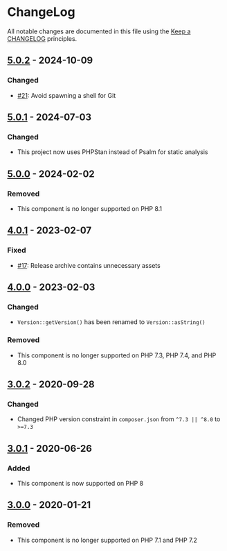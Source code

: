 # ChangeLog

All notable changes are documented in this file using the [Keep a CHANGELOG](https://keepachangelog.com/) principles.

## [5.0.2] - 2024-10-09

### Changed

- [#21](https://github.com/sebastianbergmann/version/pull/21): Avoid spawning a shell for Git

## [5.0.1] - 2024-07-03

### Changed

- This project now uses PHPStan instead of Psalm for static analysis

## [5.0.0] - 2024-02-02

### Removed

- This component is no longer supported on PHP 8.1

## [4.0.1] - 2023-02-07

### Fixed

- [#17](https://github.com/sebastianbergmann/version/pull/17): Release archive contains unnecessary assets

## [4.0.0] - 2023-02-03

### Changed

- `Version::getVersion()` has been renamed to `Version::asString()`

### Removed

- This component is no longer supported on PHP 7.3, PHP 7.4, and PHP 8.0

## [3.0.2] - 2020-09-28

### Changed

- Changed PHP version constraint in `composer.json` from `^7.3 || ^8.0` to `>=7.3`

## [3.0.1] - 2020-06-26

### Added

- This component is now supported on PHP 8

## [3.0.0] - 2020-01-21

### Removed

- This component is no longer supported on PHP 7.1 and PHP 7.2

[5.0.2]: https://github.com/sebastianbergmann/version/compare/5.0.1...5.0.2
[5.0.1]: https://github.com/sebastianbergmann/version/compare/5.0.0...5.0.1
[5.0.0]: https://github.com/sebastianbergmann/version/compare/4.0...5.0.0
[4.0.1]: https://github.com/sebastianbergmann/version/compare/4.0.0...4.0.1
[4.0.0]: https://github.com/sebastianbergmann/version/compare/3.0.2...4.0.0
[3.0.2]: https://github.com/sebastianbergmann/version/compare/3.0.1...3.0.2
[3.0.1]: https://github.com/sebastianbergmann/version/compare/3.0.0...3.0.1
[3.0.0]: https://github.com/sebastianbergmann/version/compare/2.0.1...3.0.0
